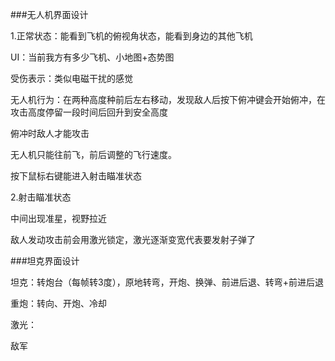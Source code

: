 ###无人机界面设计

1.正常状态：能看到飞机的俯视角状态，能看到身边的其他飞机

UI：当前我方有多少飞机、小地图+态势图

受伤表示：类似电磁干扰的感觉
 
无人机行为：在两种高度种前后左右移动，发现敌人后按下俯冲键会开始俯冲，在攻击高度停留一段时间后回升到安全高度

俯冲时敌人才能攻击

无人机只能往前飞，前后调整的飞行速度。

按下鼠标右键能进入射击瞄准状态

2.射击瞄准状态

中间出现准星，视野拉近

敌人发动攻击前会用激光锁定，激光逐渐变宽代表要发射子弹了

###坦克界面设计

坦克：转炮台（每帧转3度），原地转弯，开炮、换弹、前进后退、转弯+前进后退

重炮：转向、开炮、冷却

激光：





敌军

